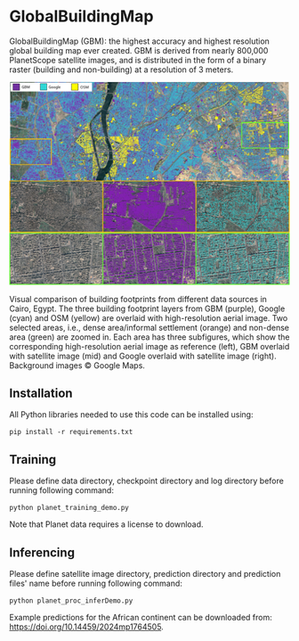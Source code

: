 # GlobalBuildingMap

GlobalBuildingMap (GBM): the highest accuracy and highest resolution global building map ever created. GBM is derived from nearly 800,000 PlanetScope satellite images, and is distributed in the form of a binary raster (building and non-building) at a resolution of 3 meters.

![cairo](/assets/cairo.png)

Visual comparison of building footprints from different data sources in Cairo, Egypt. The three building footprint layers from GBM (purple), Google (cyan) and OSM (yellow) are overlaid with high-resolution aerial image. Two selected areas, i.e., dense area/informal
settlement (orange) and non-dense area (green) are zoomed in. Each area has three subfigures, which show the corresponding high-resolution aerial image as reference (left), GBM overlaid with satellite image (mid) and Google overlaid with satellite image (right). Background images © Google Maps.

## Installation

All Python libraries needed to use this code can be installed using:
```
pip install -r requirements.txt
```

## Training

Please define data directory, checkpoint directory and log directory before running following command:
```
python planet_training_demo.py
```
Note that Planet data requires a license to download.

## Inferencing

Please define satellite image directory, prediction directory and prediction files' name before running following command:
```
python planet_proc_inferDemo.py
```
Example predictions for the African continent can be downloaded from: https://doi.org/10.14459/2024mp1764505.
